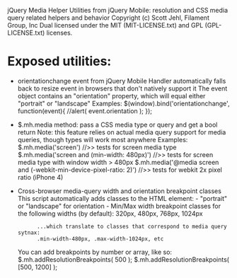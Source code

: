jQuery Media Helper Utilities from jQuery Mobile: resolution and CSS media query related helpers and behavior
Copyright (c) Scott Jehl, Filament Group, Inc
Dual licensed under the MIT (MIT-LICENSE.txt) and GPL (GPL-LICENSE.txt) licenses.


Exposed utilities:
=====
- orientationchange event from jQuery Mobile
	Handler automatically falls back to resize event in browsers that don't natively support it
	The event object contains an "orientation" property, which will equal either "portrait" or "landscape"
	Examples:
		$(window).bind('orientationchange', function(event){
			//alert( event.orientation );
		});
			
			
- $.mh.media method: pass a CSS media type or query and get a bool return
	Note: this feature relies on actual media query support for media queries, though types will work most anywhere
	Examples:
		$.mh.media('screen') //>> tests for screen media type
		$.mh.media('screen and (min-width: 480px)') //>> tests for screen media type with window width > 480px
		$.mh.media('@media screen and (-webkit-min-device-pixel-ratio: 2)') //>> tests for webkit 2x pixel ratio (iPhone 4)
		
			
- Cross-browser media-query width and orientation breakpoint classes
	This script automatically adds classes to the HTML element:
		- "portrait" or "landscape" for orientation
		- Min/Max width breakpoint classes for the following widths (by default):
			320px, 480px, 768px, 1024px
			
			...which translate to classes that correspond to media query sytnax:
			.min-width-480px, .max-width-1024px, etc
			
	You can add breakpoints by number or array, like so:
		$.mh.addResolutionBreakpoints( 500 );
		$.mh.addResolutionBreakpoints( [500, 1200] );	